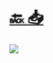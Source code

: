 #
# [🔙 ](../../)    <a href="../pdfs/999_🧪 Pruebas_⬜ DECLARACION PROVEEDOR ALMACENAMIENTO Autoconsumo y termicas.pdf">📥</a>
 <img src="page0.jpg"> 

            
                